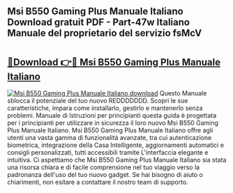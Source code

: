 ## Msi B550 Gaming Plus Manuale Italiano Download gratuit PDF - Part-47w Italiano Manuale del proprietario del servizio fsMcV

# <h2><a href="http://dfesc8p.blite.top/?on=Msi+B550+Gaming+Plus+Manuale+Italiano">🔗Download 👉🔴 Msi B550 Gaming Plus Manuale Italiano</a></h2>

[![Msi B550 Gaming Plus Manuale Italiano download](https://i.imgur.com/lujVjoI.png)](http://dfesc8p.blite.top/?on=Msi+B550+Gaming+Plus+Manuale+Italiano)
Questo Manuale sblocca il potenziale del tuo nuovo REDDDDDDD. Scopri le sue caratteristiche, impara come installarlo, gestirlo e mantenerlo senza problemi. Manuale di Istruzioni per principianti questa guida è progettata per i principianti per utilizzare in sicurezza il loro nuovo Msi B550 Gaming Plus Manuale Italiano. Msi B550 Gaming Plus Manuale Italiano offre agli utenti una vasta gamma di funzionalità avanzate, tra cui autenticazione biometrica, integrazione della Casa Intelligente, aggiornamenti automatici e consigli personalizzati, tutti accessibili tramite L'interfaccia elegante e intuitiva. Ci aspettiamo che Msi B550 Gaming Plus Manuale Italiano sia stata una risorsa chiara e di facile comprensione nel tuo viaggio verso la padronanza dell'uso del tuo nuovo gadget. Se hai bisogno di aiuto o chiarimenti, non esitare a contattare il nostro team di supporto.
